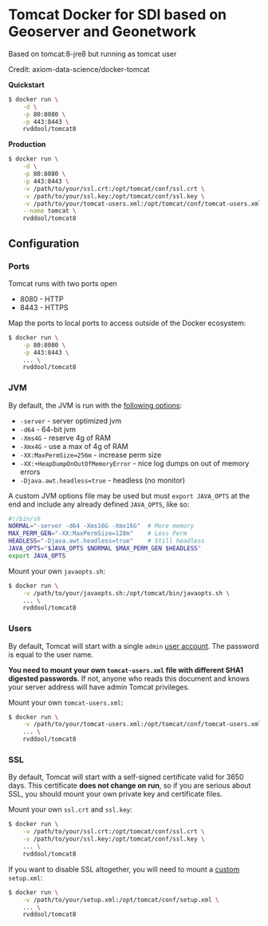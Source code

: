 # Tomcat Docker for SDI based on Geoserver and Geonetwork

Based on tomcat:8-jre8 but running as tomcat user

Credit: axiom-data-science/docker-tomcat


**Quickstart**

```bash
$ docker run \
    -d \
    -p 80:8080 \
    -p 443:8443 \
    rvddool/tomcat8
```

**Production**


```bash
$ docker run \
    -d \
    -p 80:8080 \
    -p 443:8443 \
    -v /path/to/your/ssl.crt:/opt/tomcat/conf/ssl.crt \
    -v /path/to/your/ssl.key:/opt/tomcat/conf/ssl.key \
    -v /path/to/your/tomcat-users.xml:/opt/tomcat/conf/tomcat-users.xml \
    --name tomcat \
    rvddool/tomcat8
```

## Configuration

### Ports

Tomcat runs with two ports open

* 8080 - HTTP
* 8443 - HTTPS

Map the ports to local ports to access outside of the Docker ecosystem:
```bash
$ docker run \
    -p 80:8080 \
    -p 443:8443 \
    ... \
    rvddool/tomcat8
```

### JVM

By default, the JVM is run with the [following options](https://github.com/riaanvddool/tomcat8/blob/master/files/javaopts.sh):

* `-server` - server optimized jvm
* `-d64` - 64-bit jvm
* `-Xms4G` - reserve 4g of RAM
* `-Xmx4G` - use a max of 4g of RAM
* `-XX:MaxPermSize=256m` - increase perm size
* `-XX:+HeapDumpOnOutOfMemoryError` -  nice log dumps on out of memory errors
* `-Djava.awt.headless=true` - headless (no monitor)

A custom JVM options file may be used but must `export JAVA_OPTS` at the end
and include any already defined `JAVA_OPTS`, like so:

```bash
#!/bin/sh
NORMAL="-server -d64 -Xms16G -Xmx16G"  # More memory
MAX_PERM_GEN="-XX:MaxPermSize=128m"    # Less Perm
HEADLESS="-Djava.awt.headless=true"    # Still headless
JAVA_OPTS="$JAVA_OPTS $NORMAL $MAX_PERM_GEN $HEADLESS"
export JAVA_OPTS
```

Mount your own `javaopts.sh`:

```bash
$ docker run \
    -v /path/to/your/javaopts.sh:/opt/tomcat/bin/javaopts.sh \
    ... \
    rvddool/tomcat8
```

### Users

By default, Tomcat will start with a single `admin` [user account](https://github.com/riaanvddool/tomcat8/blob/master/files/tomcat-users.xml). The password is equal to the user name.

**You need to mount your own `tomcat-users.xml` file with different SHA1 digested passwords**.
If not, anyone who reads this document and knows your server address will have admin Tomcat privileges.

Mount your own `tomcat-users.xml`:

```bash
$ docker run \
    -v /path/to/your/tomcat-users.xml:/opt/tomcat/conf/tomcat-users.xml \
    ... \
    rvddool/tomcat8
```

### SSL

By default, Tomcat will start with a self-signed certificate valid for 3650 days.
This certificate **does not change on run**, so if you are serious about SSL, you
should mount your own private key and certificate files.

Mount your own `ssl.crt` and `ssl.key`:

```bash
$ docker run \
    -v /path/to/your/ssl.crt:/opt/tomcat/conf/ssl.crt \
    -v /path/to/your/ssl.key:/opt/tomcat/conf/ssl.key \
    ... \
    rvddool/tomcat8
```

If you want to disable SSL altogether, you will need to mount a [custom](https://github.com/riaanvddool/tomcat8/blob/master/files/server.xml) `setup.xml`:

```bash
$ docker run \
    -v /path/to/your/setup.xml:/opt/tomcat/conf/setup.xml \
    ... \
    rvddool/tomcat8
```

